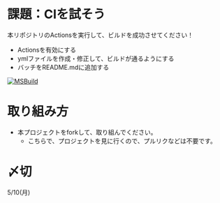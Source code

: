 # 課題：CIを試そう
本リポジトリのActionsを実行して、ビルドを成功させてください！

* Actionsを有効にする
* ymlファイルを作成・修正して、ビルドが通るようにする
* バッチをREADME.mdに追加する

[![MSBuild](https://github.com/keshigomu2600/test_actions/actions/workflows/msbuild.yml/badge.svg)](https://github.com/keshigomu2600/test_actions/actions/workflows/msbuild.yml)

# 取り組み方
* 本プロジェクトをforkして、取り組んでください。
  * こちらで、プロジェクトを見に行くので、プルリクなどは不要です。

# 〆切
5/10(月)
